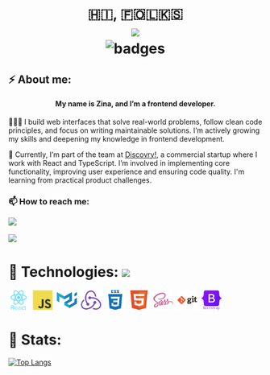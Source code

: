 <h1 align="center">🇭​​🇮​, ​🇫​​🇴​​🇱​​🇰​​🇸​
  <div align="center">
  <img src="https://media4.giphy.com/media/v1.Y2lkPTc5MGI3NjExb2RwdXd4Z3k4djV4cjRkbWRwcHZtYWV5djlsaTVvcGM2N3Fyd3NhaCZlcD12MV9pbnRlcm5hbF9naWZfYnlfaWQmY3Q9Zw/bcKmIWkUMCjVm/giphy.webp" width="200"/> 
  <div align="center"><img src="https://komarev.com/ghpvc/?username=lynchdiva&abbreviated=true&style=plastic&color=orange" alt="badges"/></div>
</div>
</h1>
<h2>⚡️ About me:</h2>
<h4 align="center">My name is Zina, and I’m a frontend developer.</h4>
<p>👩🏽‍💻 I build web interfaces that solve real-world problems, follow clean code principles, and focus on writing maintainable solutions. I’m actively growing my skills and deepening my knowledge in frontend development.</p>
<p>🚀 Currently, I’m part of the team at <a href=https://app.discovry.dev/new>Discovry!</a>, a commercial startup where I work with React and TypeScript. I’m involved in implementing core functionality, improving user experience and ensuring code quality. I'm learning from practical product challenges.</p>

### 📫 How to reach me:
<a href="https://t.me/lynchdiva">
  <img src="https://img.shields.io/badge/Telegram-2CA5E0?style=for-the-badge&logo=telegram&logoColor=white" />
</a>

<a href="#-my-skill-sets--"><img src="https://raw.githubusercontent.com/HighAmbition211/HighAmbition211/auxiliary/others/colorful_line.gif"></a>

<h1>🤖 Technologies: <a href="#-my-skill-sets--"><img src = "https://raw.githubusercontent.com/HighAmbition211/HighAmbition211/auxiliary/others/skill.gif" width = 32px></a></h1>

<div> 
  <img src="https://github.com/devicons/devicon/blob/master/icons/react/react-original-wordmark.svg" title="React" alt="React" width="40" height="40"/>&nbsp;
  <img src="https://github.com/devicons/devicon/blob/master/icons/javascript/javascript-original.svg" title="JavaScript" alt="JavaScript" width="40" height="40"/>&nbsp;
  <img src="https://github.com/devicons/devicon/blob/master/icons/materialui/materialui-original.svg" title="Material UI" alt="Material UI" width="40" height="40"/>&nbsp;
  <img src="https://github.com/devicons/devicon/blob/master/icons/redux/redux-original.svg" title="Redux" alt="Redux " width="40" height="40"/>&nbsp;
  <img src="https://github.com/devicons/devicon/blob/master/icons/css3/css3-plain-wordmark.svg"  title="CSS3" alt="CSS" width="40" height="40"/>&nbsp;
  <img src="https://github.com/devicons/devicon/blob/master/icons/html5/html5-original.svg" title="HTML5" alt="HTML" width="40" height="40"/>&nbsp;
  <img src="https://github.com/devicons/devicon/blob/master/icons/sass/sass-original.svg" title="sass" **alt="sass" width="40" height="40"/>&nbsp;    
  <img src="https://github.com/devicons/devicon/blob/master/icons/git/git-original-wordmark.svg" title="Git" **alt="Git" width="40" height="40"/>&nbsp; 
  <img src="https://github.com/devicons/devicon/blob/master/icons/bootstrap/bootstrap-original-wordmark.svg" title="bootstrap" **alt="bootstrap" width="40" height="40"/>&nbsp;
</div>


<h1>🚀 Stats:</h1>

[![Top Langs](https://github-readme-stats.vercel.app/api/top-langs/?username=lynchdiva&layout=compact&theme=vision-friendly-dark)](https://github.com/anuraghazra/github-readme-stats)





<!--
**lynchdiva/lynchdiva** is a ✨ _special_ ✨ repository because its `README.md` (this file) appears on your GitHub profile.

Here are some ideas to get you started:

- 🔭 I’m currently working on ...
- 🌱 I’m currently learning ...
- 👯 I’m looking to collaborate on ...
- 🤔 I’m looking for help with ...
- 💬 Ask me about ...
- 📫 How to reach me: ...
- 😄 Pronouns: ...
- ⚡ Fun fact: ...
-->
